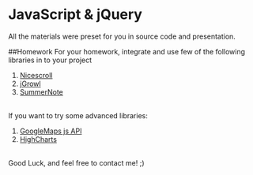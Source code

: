 # JavaScript & jQuery

All the materials were preset for you in source code and presentation.<br />

##Homework
For your homework, integrate and use few of the following libraries in to your project<br />
1. [Nicescroll](http://areaaperta.com/nicescroll/)<br />
2. [jGrowl](https://github.com/stanlemon/jGrowl)<br />
3. [SummerNote](http://summernote.org/#/)<br /><br />

If you want to try some advanced libraries:<br />
1. [GoogleMaps js API](https://developers.google.com/maps/documentation/javascript/)<br />
2. [HighCharts](http://www.highcharts.com/)<br /><br />

Good Luck, and feel free to contact me! ;)
